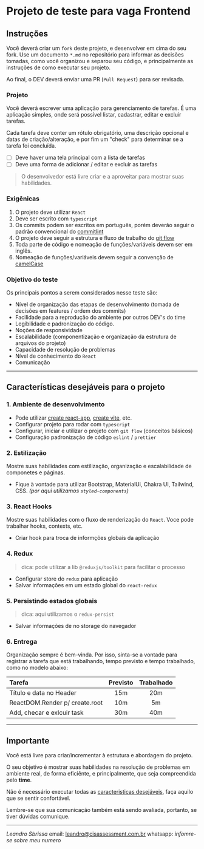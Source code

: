 # Projeto de teste para vaga Frontend

## Instruções

Você deverá criar um `fork` deste projeto, e desenvolver em cima do seu fork.
Use um documento `*.md` no repositório para informar as decisões tomadas, como você organizou e separou seu código, e principalmente as instruções de como executar seu projeto.

Ao final, o DEV deverá enviar uma PR (`Pull Request`) para ser revisada.

### Projeto

Você deverá escrever uma aplicação para gerenciamento de tarefas. É uma aplicação simples, onde será possível listar, cadastrar, editar e excluir tarefas.

Cada tarefa deve conter um rótulo obrigatório, uma descrição opcional e datas de criação/alteração, e por fim um "check" para determinar se a tarefa foi concluída.

- [ ] Deve haver uma tela principal com a lista de tarefas
- [ ] Deve uma forma de adicionar / editar e excluir as tarefas

> O desenvolvedor está livre criar e a aproveitar para mostrar suas habilidades.

### Exigênicas

1. O projeto deve utilizar `React`
2. Deve ser escrito com `typescript`
3. Os commits podem ser escritos em português, porém deverão seguir o padrão convencional do [commitlint](https://commitlint.js.org/#/)
4. O projeto deve seguir a estrutura e fluxo de trabalho do [git flow](https://www.atlassian.com/br/git/tutorials/comparing-workflows/gitflow-workflow)
5. Toda parte de código e nomeação de funções/variáveis devem ser em inglês.
6. Nomeação de funções/variáveis devem seguir a convenção de [camelCase](https://coodesh.com/blog/dicionario/o-que-e-camelcase/)

### Objetivo do teste

Os principais pontos a serem considerados nesse teste são:

- Nível de organização das etapas de desenvolvimento (tomada de decisões em features / ordem dos commits)
- Facilidade para a reprodução do ambiente por outros DEV's do time
- Legibilidade e padronização do código.
- Noções de responsividade
- Escalabilidade (componentização e organização da estrutura de arquivos do projeto)
- Capacidade de resolução de problemas
- Nível de conhecimento do `React`
- Comunicação

---

## Características desejáveis para o projeto

### 1. Ambiente de desenvolvimento

- Pode utilizar [create react-app](https://create-react-app.dev/), [create vite](https://vitejs.dev/), etc.
- Configurar projeto para rodar com `typescript`
- Configurar, iniciar e utilizar o projeto com `git flow` (conceitos básicos)
- Configuração padronização de código `eslint` / `prettier`

### 2. Estilização

Mostre suas habilidades com estilização, organização e escalabilidade de componetes e páginas.

- Fique à vontade para utilizar Bootstrap, MaterialUi, Chakra UI, Tailwind, CSS. _(por aqui utilizamos `styled-components`)_

### 3. React Hooks

Mostre suas habilidades com o fluxo de renderização do `React`. Voce pode trabalhar hooks, contexts, etc.

- Criar hook para troca de informções globais da aplicação

### 4. Redux

> dica: pode utilizar a lib `@reduxjs/toolkit` para facilitar o processo

- Configurar store do `redux` para aplicação
- Salvar informações em um estado global do `react-redux`

### 5. Persistindo estados globais

> dica: aqui utilizamos o `redux-persist`

- Salvar informações de no storage do navegador

### 6. Entrega

Organização sempre é bem-vinda. Por isso, sinta-se a vontade para registrar a tarefa que está trabalhando, tempo previsto e tempo trabalhado, como no modelo abaixo:

| Tarefa                         | Previsto | Trabalhado |
| :----------------------------- | :------: | :--------: |
| Título e data no Header        |   15m    |    20m     |
| ReactDOM.Render p/ create.root |   10m    |     5m     |
| Add, checar e exlcuir task     |   30m    |    40m     |

---

## Importante

Você está livre para criar/incrementar à estrutura e abordagem do projeto.

O seu objetivo é mostrar suas habilidades na resolução de problemas em ambiente real, de forma eficiênte, e principalmente, que seja compreendida pelo **time**.

Não é necessário executar todas as [caracteristicas desejáveis](#características-desejáveis-para-o-projeto), faça aquilo que se sentir confortável.

Lembre-se que sua comunicação também está sendo avaliada, portanto, se tiver dúvidas comunique.

---

_Leandro Sbrissa_
email: leandro@cisassessment.com.br
whatsapp: _infomre-se sobre meu numero_
